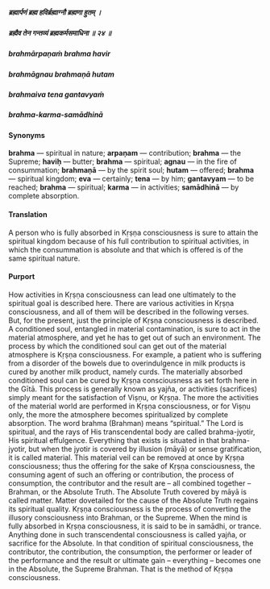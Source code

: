 ##### ब्रह्मार्पणं ब्रह्म हविर्ब्रह्माग्नौ ब्रह्मणा हुतम् ।
##### ब्रह्मैव तेन गन्तव्यं ब्रह्मकर्मसमाधिना ॥ २४ ॥

##### brahmārpaṇaṁ brahma havir
##### brahmāgnau brahmaṇā hutam
##### brahmaiva tena gantavyaṁ
##### brahma-karma-samādhinā

#### Synonyms

**brahma** — spiritual in nature; **arpaṇam** — contribution; **brahma** — the Supreme; **haviḥ** — butter; **brahma** — spiritual; **agnau** — in the fire of consummation; **brahmaṇā** — by the spirit soul; **hutam** — offered; **brahma** — spiritual kingdom; **eva** — certainly; **tena** — by him; **gantavyam** — to be reached; **brahma** — spiritual; **karma** — in activities; **samādhinā** — by complete absorption.

#### Translation

A person who is fully absorbed in Kṛṣṇa consciousness is sure to attain the spiritual kingdom because of his full contribution to spiritual activities, in which the consummation is absolute and that which is offered is of the same spiritual nature.

#### Purport

How activities in Kṛṣṇa consciousness can lead one ultimately to the spiritual goal is described here. There are various activities in Kṛṣṇa consciousness, and all of them will be described in the following verses. But, for the present, just the principle of Kṛṣṇa consciousness is described. A conditioned soul, entangled in material contamination, is sure to act in the material atmosphere, and yet he has to get out of such an environment. The process by which the conditioned soul can get out of the material atmosphere is Kṛṣṇa consciousness. For example, a patient who is suffering from a disorder of the bowels due to overindulgence in milk products is cured by another milk product, namely curds. The materially absorbed conditioned soul can be cured by Kṛṣṇa consciousness as set forth here in the Gītā. This process is generally known as yajña, or activities (sacrifices) simply meant for the satisfaction of Viṣṇu, or Kṛṣṇa. The more the activities of the material world are performed in Kṛṣṇa consciousness, or for Viṣṇu only, the more the atmosphere becomes spiritualized by complete absorption. The word brahma (Brahman) means “spiritual.” The Lord is spiritual, and the rays of His transcendental body are called brahma-jyotir, His spiritual effulgence. Everything that exists is situated in that brahma-jyotir, but when the jyotir is covered by illusion (māyā) or sense gratification, it is called material. This material veil can be removed at once by Kṛṣṇa consciousness; thus the offering for the sake of Kṛṣṇa consciousness, the consuming agent of such an offering or contribution, the process of consumption, the contributor and the result are – all combined together – Brahman, or the Absolute Truth. The Absolute Truth covered by māyā is called matter. Matter dovetailed for the cause of the Absolute Truth regains its spiritual quality. Kṛṣṇa consciousness is the process of converting the illusory consciousness into Brahman, or the Supreme. When the mind is fully absorbed in Kṛṣṇa consciousness, it is said to be in samādhi, or trance. Anything done in such transcendental consciousness is called yajña, or sacrifice for the Absolute. In that condition of spiritual consciousness, the contributor, the contribution, the consumption, the performer or leader of the performance and the result or ultimate gain – everything – becomes one in the Absolute, the Supreme Brahman. That is the method of Kṛṣṇa consciousness.